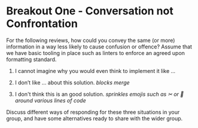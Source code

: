 # Breakout One - Conversation not Confrontation

For the following reviews, how could you convey the same (or more) information in a way less likely to cause confusion or offence? Assume that we have basic tooling in place such as linters to enforce an agreed upon formatting standard.

1. I cannot imagine why you would even think to implement it like ...

2. I don’t like ... about this solution. _blocks merge_

3. I don't think this is an good solution. _sprinkles emojis such as ✂ or 🔫 around various lines of code_

Discuss different ways of responding for these three situations in your group, and have some alternatives ready to share with the wider group.
